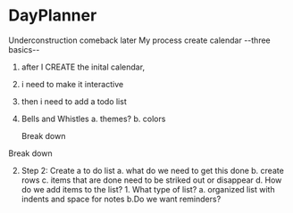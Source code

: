 # DayPlanner
Underconstruction comeback later
My process
create calendar
--three basics--
1. after I CREATE the inital calendar,
2. i need to make it interactive
3. then i need to add a todo list
4. Bells and Whistles
    a. themes? 
    b. colors
    
    Break down
<!-- 1. Step 1: creating a basic calendar frame. 
    1. Create the rows and columns
        a. What do we need in these rows and columns 
            1. Columns should have the days of the weeks
            2. each cell should be a number from 1-30/31 depending on the month in question. 
            3. The Top Column should display the current month.  -->
Break down
<!-- to dolist -->
2. Step 2: Create a to do list
    a. what do we need to get this done
    b. create rows
    c. items that are done need to be striked out or disappear
    d. How do we add items to the list?
        1. What type of list? 
            a. organized list with indents and space for notes
            b.Do we want reminders?   
